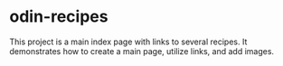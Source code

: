 # odin-recipes
This project is a main index page with links to several recipes. It demonstrates how to create a main page, utilize links, and add images.